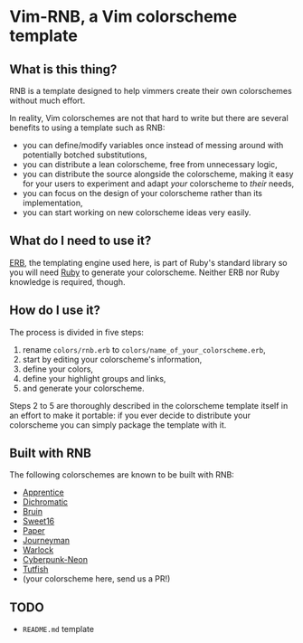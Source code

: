 # Vim-RNB, a Vim colorscheme template

## What is this thing?

RNB is a template designed to help vimmers create their own colorschemes without much effort.

In reality, Vim colorschemes are not that hard to write but there are several benefits to using a template such as RNB:

* you can define/modify variables once instead of messing around with potentially botched substitutions,
* you can distribute a lean colorscheme, free from unnecessary logic,
* you can distribute the source alongside the colorscheme, making it easy for your users to experiment and adapt *your* colorscheme to *their* needs,
* you can focus on the design of your colorscheme rather than its implementation,
* you can start working on new colorscheme ideas very easily.

## What do I need to use it?

[ERB](https://ruby-doc.org/stdlib-2.6.3/libdoc/erb/rdoc/index.html), the templating engine used here, is part of Ruby's standard library so you will need [Ruby](https://www.ruby-lang.org/) to generate your colorscheme. Neither ERB nor Ruby knowledge is required, though.

## How do I use it?

The process is divided in five steps:

1. rename `colors/rnb.erb` to `colors/name_of_your_colorscheme.erb`,
2. start by editing your colorscheme's information,
3. define your colors,
4. define your highlight groups and links,
5. and generate your colorscheme.

Steps 2 to 5 are thoroughly described in the colorscheme template itself in an effort to make it portable: if you ever decide to distribute your colorscheme you can simply package the template with it.

## Built with RNB

The following colorschemes are known to be built with RNB:

* [Apprentice](https://github.com/romainl/Apprentice)
* [Dichromatic](https://github.com/romainl/vim-dichromatic)
* [Bruin](https://git.sr.ht/~romainl/vim-bruin)
* [Sweet16](https://github.com/romainl/vim-sweet16)
* [Paper](https://github.com/swalladge/paper.vim)
* [Journeyman](https://github.com/markeganfuller/vim-journeyman)
* [Warlock](https://github.com/hardselius/warlock)
* [Cyberpunk-Neon](https://github.com/Roboron3042/Cyberpunk-Neon)
* [Tutfish](https://github.com/benwr/tuftish)
* (your colorscheme here, send us a PR!)

## TODO

* `README.md` template


[//]: # ( Vim: set spell spelllang=en: )
